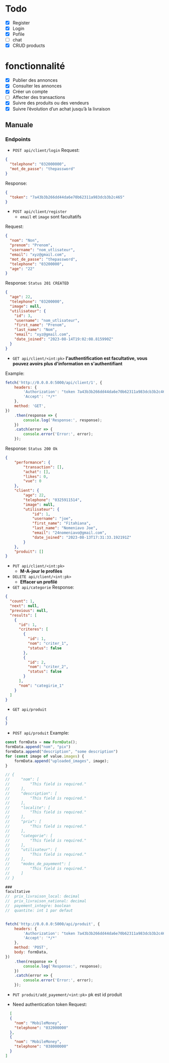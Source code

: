 # Todo

- [x] Register
- [x] Login
- [x] Pofile
- [ ] chat
- [x] CRUD products

# fonctionnalité

- [x] Publier des annonces
- [x] Consulter les annonces
- [x] Créer un compte
- [ ] Affecter des transactions
- [x] Suivre des produits ou des vendeurs
- [x] Suivre l’évolution d’un achat jusqu’à la livraison

## Manuale

### Endpoints

- `POST api/client/login`
  Request:

```json
{
  "telephone": "032000000",
  "mot_de_passe": "thepassword"
}
```

Response:

```json
{
  "token": "7a43b3b266dd44da6e70b62311a983dcb3b2c465"
}
```

- `POST api/client/register` <br>
    - `email` et `image` sont facultatifs

Request:

```json
{
  "nom": "Non",
  "prenom": "Prenom",
  "username": "nom_utlisateur",
  "email": "xyz@gmail.com",
  "mot_de_passe": "thepassword",
  "telephone": "03200000",
  "age": "22"
}
```

Response: `Status 201 CREATED`

```json
{
  "age": 22,
  "telephone": "03200000",
  "image": null,
  "utilisateur": {
    "id": 3,
    "username": "nom_utlisateur",
    "first_name": "Prenom",
    "last_name": "Nom",
    "email": "xyz@gmail.com",
    "date_joined": "2023-08-14T19:02:08.815990Z"
  }
}
```

- `GET api/client/<int:pk>`
  **l'authentification est facultative, vous pouvez avoirs plus d'information en s'authentifiant**

Example:

```js
fetch('http://0.0.0.0:5000/api/client/1', {
    headers: {
        'Authorization': "token 7a43b3b266dd44da6e70b62311a983dcb3b2c465",
        'Accept': '*/*'
    },
    method: 'GET',
})
    .then(response => {
        console.log('Response:', response);
    })
    .catch(error => {
        console.error('Error:', error);
    });

```

Response: `Status 200 Ok`

```json  
{
    "performance": {
        "transaction": [],
        "achat": [],
        "likes": 0,
        "vue": 0
    },
    "client": {
        "age": 22,
        "telephone": "0325911514",
        "image": null,
        "utilisateur": {
            "id": 1,
            "username": "joe",
            "first_name": "Fitahiana",
            "last_name": "Nomeniavo Joe",
            "email": "24nomeniavo@gmail.com",
            "date_joined": "2023-08-13T17:31:33.192191Z"
        }
    },
    "produit": []
}
```

- `PUT api/client/<int:pk>`
    - **M-A-jour le profiles**
- `DELETE api/client/<int:pk>`
    - **Effacer un profilé**
- `GET api/categorie`
  Response:

```json
{
  "count": 1,
  "next": null,
  "previous": null,
  "results": [
    {
      "id": 1,
      "criteres": [
        {
          "id": 1,
          "nom": "criter_1",
          "status": false
        },
        {
          "id": 2,
          "nom": "criter_2",
          "status": false
        }
      ],
      "nom": "categirie_1"
    }
  ]
}
```

- `GET api/produit`

```json
{
}
```

- `POST api/produit`
  Example:

```js
const formData = new FormData();
formData.append("nom", "pix")
formData.append("description", "some description")
for (const image of value.images) {
    formData.append("uploaded_images", image);
}

// {
//     "nom": [
//         "This field is required."
//     ],
//     "description": [
//         "This field is required."
//     ],
//     "localite": [
//         "This field is required."
//     ],
//     "prix": [
//         "This field is required."
//     ],
//     "categorie": [
//         "This field is required."
//     ],
//     "utilisateur": [
//         "This field is required."
//     ],
//     "modes_de_payement": [
//         "This field is required."
//     ]
// }

###
facultative
//  prix_livraison_local: decimal
//  prix_livraison_national: decimal
//  payement_integre: boolean
//  quantite: int 1 par defaut


fetch('http://0.0.0.0:5000/api/produit', {
    headers: {
        'Authorization': "token 7a43b3b266dd44da6e70b62311a983dcb3b2c465",
        'Accept': '*/*'
    },
    method: 'POST',
    body: formData,
})
    .then(response => {
        console.log('Response:', response);
    })
    .catch(error => {
        console.error('Error:', error);
    });

```

- `PUT produit/add_payement/<int:pk>`
  pk est id produit

- Need authentication token
  Request:

```json
  [
  {
    "nom": "MobileMoney",
    "telephone": "032000000"
  },
  {
    "nom": "MobileMoney",
    "telephone": "038000000"
  }
]
```
